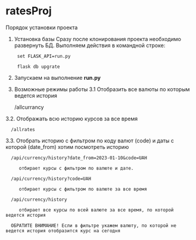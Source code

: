 # ratesProj

Порядок установки проекта 
1. Установка базы 
   Сразу после клонирования проекта необходимо развернуть БД. Выполняем действия в командной строке:
 
		set FLASK_API=run.py
 
		flask db upgrate
 
 2. Запускаем на выполнение **run.py**
 3. Возможные режимы работы
   3.1 Отобразить все валюты по которым ведется история 
   
      /allcurrancy
      
   
   3.2. Отображать всю историю курсов за все время
   
      /allrates
   
   3.3. Отобрать историю с фильтром по коду валют (code) и даты с которой (date_from) хотим посмотреть историю
   
      /api/currency/history?date_from=2023-01-10&code=UAH
      
         отбирает курсы с фильтром по валюте и дате. 
      
      /api/currency/history?code=UAH
      
         отбирает курсы с фильтром по валюте за все время
      
      /api/currency/history
      
         отбирает все курсы по всей валюте за все время, по которой ведется история
      
      ОБРАТИТЕ ВНИМАНИЕ! Если в фильтре укажем валюту, по которой не ведется история отобразится курс на сегодня
      
      
